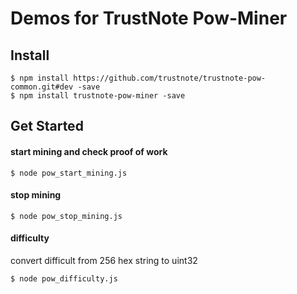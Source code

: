 # Demos for TrustNote Pow-Miner

## Install
```
$ npm install https://github.com/trustnote/trustnote-pow-common.git#dev -save
$ npm install trustnote-pow-miner -save
```


## Get Started

#### start mining and check proof of work
```
$ node pow_start_mining.js
```


#### stop mining
```
$ node pow_stop_mining.js
```



#### difficulty
convert difficult from 256 hex string to uint32
```
$ node pow_difficulty.js
```
